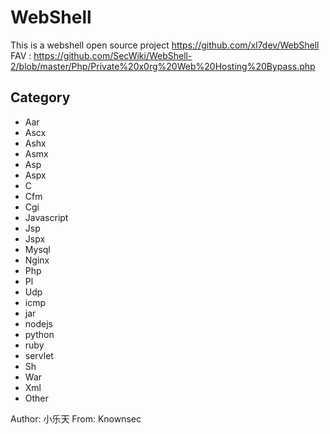 # WebShell
This is a webshell open source project https://github.com/xl7dev/WebShell
FAV : https://github.com/SecWiki/WebShell-2/blob/master/Php/Private%20x0rg%20Web%20Hosting%20Bypass.php
## Category 

- Aar
- Ascx
- Ashx
- Asmx
- Asp
- Aspx
- C
- Cfm
- Cgi
- Javascript
- Jsp
- Jspx
- Mysql
- Nginx
- Php
- Pl
- Udp
- icmp
- jar
- nodejs
- python
- ruby
- servlet
- Sh
- War
- Xml
- Other

Author: 小乐天  From: Knownsec
